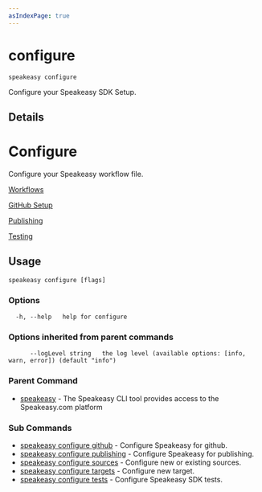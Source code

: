 ```yaml
---
asIndexPage: true
---
```


# configure  
`speakeasy configure`  


Configure your Speakeasy SDK Setup.  

## Details

# Configure

Configure your Speakeasy workflow file.

[Workflows](https://www.speakeasy.com/docs/workflow-file-reference)

[GitHub Setup](https://www.speakeasy.com/docs/publish-sdks/github-setup)

[Publishing](https://www.speakeasy.com/docs/publish-sdks/publish-sdks)

[Testing](https://www.speakeasy.com/docs/customize-testing/bootstrapping-test-generation)



## Usage

```
speakeasy configure [flags]
```

### Options

```
  -h, --help   help for configure
```

### Options inherited from parent commands

```
      --logLevel string   the log level (available options: [info, warn, error]) (default "info")
```

### Parent Command

* [speakeasy](/docs/speakeasy-reference/cli/getting-started)	 - The Speakeasy CLI tool provides access to the Speakeasy.com platform
### Sub Commands

* [speakeasy configure github](/docs/speakeasy-reference/cli/configure/github)	 - Configure Speakeasy for github.
* [speakeasy configure publishing](/docs/speakeasy-reference/cli/configure/publishing)	 - Configure Speakeasy for publishing.
* [speakeasy configure sources](/docs/speakeasy-reference/cli/configure/sources)	 - Configure new or existing sources.
* [speakeasy configure targets](/docs/speakeasy-reference/cli/configure/targets)	 - Configure new target.
* [speakeasy configure tests](/docs/speakeasy-reference/cli/configure/tests)	 - Configure Speakeasy SDK tests.
